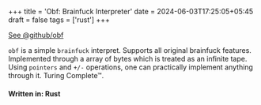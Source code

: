 +++
title = 'Obf: Brainfuck Interpreter'
date = 2024-06-03T17:25:05+05:45
draft = false
tags = ['rust']
+++

[See @github/obf](https://github.com/CroxxN/obf)

`obf` is a simple `brainfuck` interpret. Supports all original brainfuck features. Implemented through a array of bytes which is treated as an infinite tape. Using `pointers` and `+/-` operations, one can practically implement anything through it. Turing Complete™.


#### Written in: Rust

